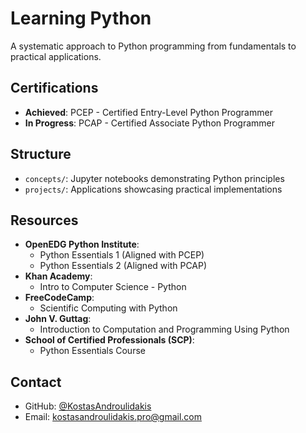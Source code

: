 # Learning Python

A systematic approach to Python programming from fundamentals to practical applications.

## Certifications
- **Achieved**: PCEP - Certified Entry-Level Python Programmer
- **In Progress**: PCAP - Certified Associate Python Programmer

## Structure
- `concepts/`: Jupyter notebooks demonstrating Python principles
- `projects/`: Applications showcasing practical implementations

## Resources
- **OpenEDG Python Institute**:
  - Python Essentials 1 (Aligned with PCEP)
  - Python Essentials 2 (Aligned with PCAP)
- **Khan Academy**:
  - Intro to Computer Science - Python
- **FreeCodeCamp**:
  - Scientific Computing with Python
- **John V. Guttag**:
  - Introduction to Computation and Programming Using Python
- **School of Certified Professionals (SCP)**:
  - Python Essentials Course

## Contact
- GitHub: [@KostasAndroulidakis](https://github.com/KostasAndroulidakis)
- Email: [kostasandroulidakis.pro@gmail.com](mailto:kostasandroulidakis.pro@gmail.com)